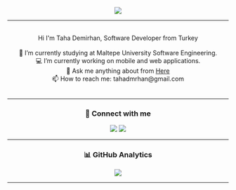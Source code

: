 <p align="center">
  <a href="https://github.com/DenverCoder1/readme-typing-svg"><img src="https://readme-typing-svg.demolab.com/?lines=Hey+there,+I+am+using+Github!"></a>
</p>
<hr></hr>
<br/>
<div align="center">
   Hi I'm Taha Demirhan, Software Developer from Turkey
<div>
<br/>
<div align="center">
  🔭 I’m currently studying at Maltepe University Software Engineering.
</div>
<div align="center">
  💻 I’m currently working on mobile and web applications.
</div>
<div align="center">
  💬 Ask me anything about from
  <a href="https://github.com/tahademirhan/tahademirhan/issues" title="Issues">Here</a>
</div>
<div align="center">
  📫 How to reach me: tahadmrhan@gmail.com
</div>
<br/>
<hr></hr>


<h3 align="center">
  <b>📩 Connect with me</b>
</h3>

<p align="center">
  <a href="https://www.linkedin.com/in/tahademirhan/"><img src="https://img.shields.io/badge/Linkedin-000000?style=for-the-badge&logo=Linkedin&logoColor=white"></a>
  <a href="https://www.instagram.com/tahadmrhan/"><img src="https://img.shields.io/badge/Instagram-000000?style=for-the-badge&logo=Instagram&logoColor=white"></a>
</p>
<hr></hr>

<h3 align="center">
  <b>📊 GitHub Analytics</b>
</h3>

<p align="center">
  <picture>
    <source
      srcset="https://github-readme-stats.vercel.app/api?username=tahademirhan&show_icons=true&theme=dark&icon_color=39E4F9&title_color=39E4F9&hide_border=true&text_color=FEFEFE&count_private=true"
      media="(prefers-color-scheme: dark)"
    />
    <source
      srcset="https://github-readme-stats.vercel.app/api?username=tahademirhan&show_icons=true&icon_color=39E4F9&title_color=39E4F9&hide_border=true&text_color=FEFEFE&count_private=true"
      media="(prefers-color-scheme: light), (prefers-color-scheme: no-preference)"
    />
    <img src="https://github-readme-stats.vercel.app/api?username=tahademirhan&show_icons=true&icon_color=39E4F9&title_color=39E4F9&hide_border=true&text_color=FEFEFE&count_private=true" />
  </picture>
</p>

<hr></hr>
